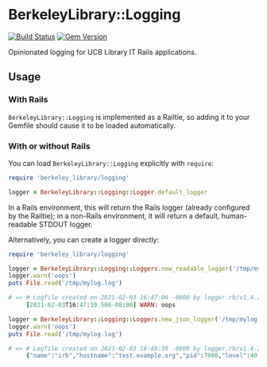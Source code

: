 # BerkeleyLibrary::Logging

[![Build Status](https://travis-ci.com/BerkeleyLibrary/logging.svg?branch=main)](https://travis-ci.com/github/BerkeleyLibrary/logging/)
[![Gem Version](https://img.shields.io/gem/v/berkeley_library-logging.svg)](https://github.com/BerkeleyLibrary/logging/releases)

Opinionated logging for UCB Library IT Rails applications.

## Usage

### With Rails

`BerkeleyLibrary::Logging` is implemented as a Railtie, so adding it to your Gemfile should
cause it to be loaded automatically.

### With or without Rails

You can load `BerkeleyLibrary::Logging` explicitly with `require`:

```ruby
require 'berkeley_library/logging'

logger = BerkeleyLibrary::Logging::Logger.default_logger
```

In a Rails environment, this will return the Rails logger (already configured by the
Railtie); in a non-Rails environment, it will return a default, human-readable STDOUT
logger.

Alternatively, you can create a logger directly:

```ruby
require 'berkeley_library/logging'

logger = BerkeleyLibrary::Logging::Loggers.new_readable_logger('/tmp/mylog.log')
logger.warn('oops')
puts File.read('/tmp/mylog.log')

# => # Logfile created on 2021-02-03 16:47:06 -0800 by logger.rb/v1.4.2
     [2021-02-03T16:47:10.506-08:00] WARN: oops

logger = BerkeleyLibrary::Logging::Loggers.new_json_logger('/tmp/mylog.json')
logger.warn('oops')
puts File.read('/tmp/mylog.log')

# => # Logfile created on 2021-02-03 16:49:30 -0800 by logger.rb/v1.4.2
     {"name":"irb","hostname":"test.example.org","pid":7080,"level":40,"time":"2021-02-03T16:49:34.842-08:00","v":0,"severity":"WARN","msg":"oops"}
```
